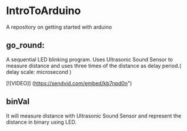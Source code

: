 # IntroToArduino
A repository on getting started with arduino

## go_round:
A sequential LED blinking program. Uses Ultrasonic Sound Sensor to measure distance and uses three times of the distance as delay period.( delay scale: microsecond )

[![VIDEO]]
(https://sendvid.com/embed/kb7npd0n")

## binVal
It will measure distance with Ultrasonic Sound Sensor and represent the distance in binary using LED.
